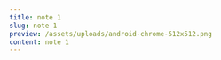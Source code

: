 ```yaml
---
title: note 1
slug: note 1
preview: /assets/uploads/android-chrome-512x512.png
content: note 1
---
```

